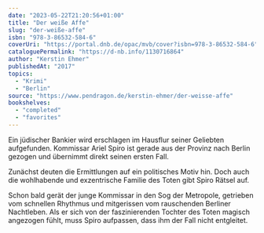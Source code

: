 ```yaml
---
date: "2023-05-22T21:20:56+01:00"
title: "Der weiße Affe"
slug: "der-weiße-affe"
isbn: "978-3-86532-584-6"
coverUri: "https://portal.dnb.de/opac/mvb/cover?isbn=978-3-86532-584-6"
cataloguePermalink: "https://d-nb.info/1130716864"
author: "Kerstin Ehmer"
publishedAt: "2017"
topics:
  - "Krimi"
  - "Berlin"
source: "https://www.pendragon.de/kerstin-ehmer/der-weisse-affe"
bookshelves:
  - "completed"
  - "favorites"
---
```

Ein jüdischer Bankier wird erschlagen im Hausflur seiner Geliebten aufgefunden. 
Kommissar Ariel Spiro ist gerade aus der Provinz nach Berlin gezogen und 
übernimmt direkt seinen ersten Fall.

Zunächst deuten die Ermittlungen auf ein politisches Motiv hin. Doch auch die 
wohlhabende und exzentrische Familie des Toten gibt Spiro Rätsel auf.

Schon bald gerät der junge Kommissar in den Sog der Metropole, getrieben vom 
schnellen Rhythmus und mitgerissen vom rauschenden Berliner Nachtleben. Als er 
sich von der faszinierenden Tochter des Toten magisch angezogen fühlt, muss 
Spiro aufpassen, dass ihm der Fall nicht entgleitet.